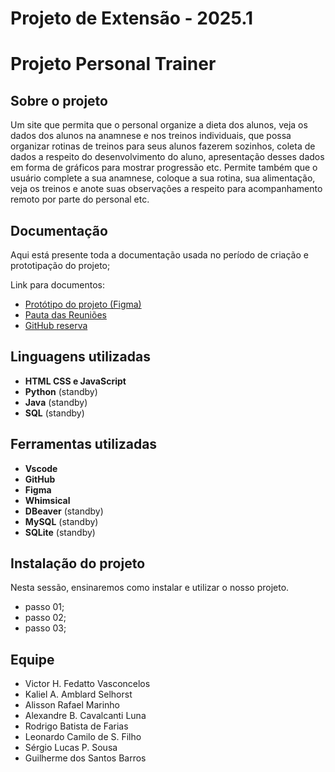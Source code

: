 # Projeto de Extensão - 2025.1
# Projeto Personal Trainer

## Sobre o projeto
Um site que permita que o personal organize a dieta dos alunos, veja os dados dos alunos na anamnese e nos treinos individuais, que possa organizar rotinas de treinos para seus alunos fazerem sozinhos, coleta de dados a respeito do desenvolvimento do aluno, apresentação desses dados em forma de gráficos para mostrar progressão etc. Permite também que o usuário complete a sua anamnese, coloque a sua rotina, sua alimentação, veja os treinos e anote suas observações a respeito para acompanhamento remoto por parte do personal etc. 

## Documentação
Aqui está presente toda a documentação usada no período de criação e prototipação do projeto;

Link para documentos:
* [Protótipo do projeto (Figma)](link)
* [Pauta das Reuniões](link:https://docs.google.com/document/d/1F49GvXPe3H1Fvt7dav2vAmuUGqfxqGjNbTsizmRtGIw/edit?usp=sharing)
* [GitHub reserva](link)

## Linguagens utilizadas
* **HTML CSS e JavaScript**
* **Python** (standby)
* **Java** (standby)
* **SQL** (standby)

## Ferramentas utilizadas
* **Vscode**
* **GitHub**
* **Figma**
* **Whimsical**
* **DBeaver** (standby)
* **MySQL** (standby)
* **SQLite** (standby)

## Instalação do projeto
Nesta sessão, ensinaremos como instalar e utilizar o nosso projeto.
* passo 01;
* passo 02;
* passo 03;

## **Equipe**
* Victor H. Fedatto Vasconcelos
* Kaliel A. Amblard Selhorst 
* Alisson Rafael Marinho
* Alexandre B. Cavalcanti Luna
* Rodrigo Batista de Farias
* Leonardo Camilo de S. Filho
* Sérgio Lucas P. Sousa
* Guilherme dos Santos Barros
